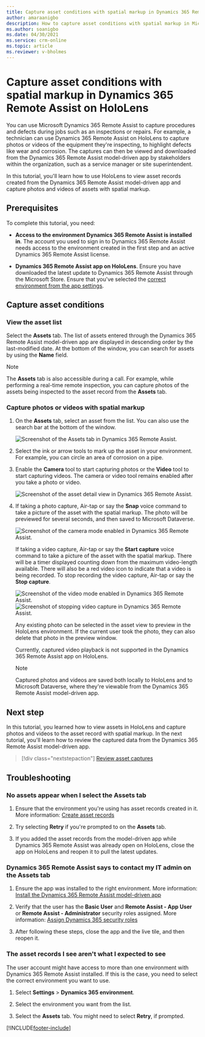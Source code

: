 ```yaml
---
title: Capture asset conditions with spatial markup in Dynamics 365 Remote Assist on HoloLens
author: amaraanigbo
description: How to capture asset conditions with spatial markup in Microsoft Dynamics 365 Remote Assist on HoloLens
ms.author: soanigbo
ms.date: 04/30/2021
ms.service: crm-online
ms.topic: article
ms.reviewer: v-bholmes
---
```

# Capture asset conditions with spatial markup in Dynamics 365 Remote Assist on HoloLens

You can use Microsoft Dynamics 365 Remote Assist to capture procedures and defects during jobs such as an inspections or repairs. For example, a technician can use Dynamics 365 Remote Assist on HoloLens to capture photos or videos of the equipment they're inspecting, to highlight defects like wear and corrosion. The captures can then be viewed and downloaded from the Dynamics 365 Remote Assist model-driven app by stakeholders within the organization, such as a service manager or site superintendent.

In this tutorial, you'll learn how to use HoloLens to view asset records created from the Dynamics 365 Remote Assist model-driven app and capture photos and videos of assets with spatial markup.

## Prerequisites

To complete this tutorial, you need:

- **Access to the environment Dynamics 365 Remote Assist is installed in**. The account you used to sign in to Dynamics 365 Remote Assist needs access to the environment created in the first step and an active Dynamics 365 Remote Assist license.

- **Dynamics 365 Remote Assist app on HoloLens**. Ensure you have downloaded the latest update to Dynamics 365 Remote Assist through the Microsoft Store. Ensure that you've selected the [correct environment from the app settings](./asset-capture-add-users.md#select-the-right-environment-in-hololens).

## Capture asset conditions

### View the asset list

Select the **Assets** tab. The list of assets entered through the Dynamics 365 Remote Assist model-driven app are displayed in descending order by the last-modified date. At the bottom of the window, you can search for assets by using the **Name** field.

> [!NOTE]
> The **Assets** tab is also accessible during a call. For example, while performing a real-time remote inspection, you can capture photos of the assets being inspected to the asset record from the **Assets** tab.

### Capture photos or videos with spatial markup

1. On the **Assets** tab, select an asset from the list. You can also use the search bar at the bottom of the window.

    ![Screenshot of the Assets tab in Dynamics 365 Remote Assist.](./media/06.05-assets-list.png "Screenshot of the Assets tab in Dynamics 365 Remote Assist")

2. Select the ink or arrow tools to mark up the asset in your environment. For example, you can circle an area of corrosion on a pipe.

3. Enable the **Camera** tool to start capturing photos or the **Video** tool to start capturing videos. The camera or video tool remains enabled after you take a photo or video.

    ![Screenshot of the asset detail view in Dynamics 365 Remote Assist.](./media/06.14-asset.png "Screenshot of the asset detail view in Dynamics 365 Remote Assist")

4. If taking a photo capture, Air-tap or say the **Snap** voice command to take a picture of the asset with the spatial markup. The photo will be previewed for several seconds, and then saved to Microsoft Dataverse.

    ![Screenshot of the camera mode enabled in Dynamics 365 Remote Assist.](./media/06.10-photo-ready.png "Screenshot of the camera mode enabled in Dynamics 365 Remote Assist")

    If taking a video capture, Air-tap or say the **Start capture** voice command to take a picture of the asset with the spatial markup. There will be a timer displayed counting down from the maximum video-length available. There will also be a red video icon to indicate that a video is being recorded. To stop recording the video capture, Air-tap or say the **Stop capture**.

    ![Screenshot of the video mode enabled in Dynamics 365 Remote Assist.](./media/06.13-video-ready.png "Screenshot of the video mode enabled in Dynamics 365 Remote Assist")
    ![Screenshot of stopping video capture in Dynamics 365 Remote Assist.](./media/06.17-video-recording-hand-raise.png "Screenshot of stopping video capture in Dynamics 365 Remote Assist")

    Any existing photo can be selected in the asset view to preview in the HoloLens environment. If the current user took the photo, they can also delete that photo in the preview window.

    Currently, captured video playback is not supported in the Dynamics 365 Remote Assist app on HoloLens.

    > [!NOTE]
    > Captured photos and videos are saved both locally to HoloLens and to Microsoft Dataverse, where they're viewable from the Dynamics 365 Remote Assist model-driven app.

## Next step

In this tutorial, you learned how to view assets in HoloLens and capture photos and videos to the asset record with spatial markup. In the next tutorial, you'll learn how to review the captured data from the Dynamics 365 Remote Assist model-driven app.

> [!div class="nextstepaction"]
> [Review asset captures](./asset-capture-review.md)

## Troubleshooting

### No assets appear when I select the Assets tab

1. Ensure that the environment you're using has asset records created in it. More information: [Create asset records](./asset-capture-create-asset.md)

2. Try selecting **Retry** if you're prompted to on the **Assets** tab.

3. If you added the asset records from the model-driven app while Dynamics 365 Remote Assist was already open on HoloLens, close the app on HoloLens and reopen it to pull the latest updates.

### Dynamics 365 Remote Assist says to contact my IT admin on the Assets tab

1. Ensure the app was installed to the right environment. More information: [Install the Dynamics 365 Remote Assist model-driven app](./ra-webapp-install.md#install-the-dynamics-365-remote-assist-model-driven-app)

2. Verify that the user has the **Basic User** and **Remote Assist - App User** or **Remote Assist - Administrator** security roles assigned. More information: [Assign Dynamics 365 security roles](./asset-capture-add-users.md#assign-dynamics-365-security-roles)

3. After following these steps, close the app and the live tile, and then reopen it.

### The asset records I see aren't what I expected to see

The user account might have access to more than one environment with Dynamics 365 Remote Assist installed. If this is the case, you need to select the correct environment you want to use.

1. Select **Settings** > **Dynamics 365 environment**.

2. Select the environment you want from the list.

3. Select the **Assets** tab. You might need to select **Retry**, if prompted.


[!INCLUDE[footer-include](../includes/footer-banner.md)]
